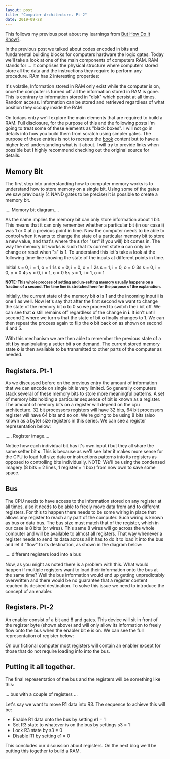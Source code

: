 ```yaml
---
layout: post
title: "Computer Architecture. Pt-2"
date: 2019-09-28
---
```


This follows my previous post about my learnings from [But How Do It Know?](http://www.buthowdoitknow.com/index.html). 

In the previous post we talked about codes encoded in bits and fundamental building blocks for computers hardware the logic gates. Today we'll take a look at one of the main components of computers RAM. RAM stands for ... It comprises the physical structure where computers stored store all the data and the instructions they require to perform any procedure. RAm has 2 interesting properties:

It's volatile, 
  Information stored in RAM only exist while the computer is on, once the computer is turned off all the information stored in RAM is gone. This is contrary to information stored in "disk" which persist at all times.
Random access.
  Information can be stored and retrieved regardless of what position they occupy inside the RAM

On todays entry we'll explore the main elements that are required to build a RAM. Full disclosure, for the purpose of this and the following posts I'm going to treat some of these elements as "black boxes". I will not go in details into how you build them from scratch using simpler gates. The purpose of these entries is not to recreate the [book](http://www.buthowdoitknow.com/index.html) content but to have a higher level understanding what is it about. I will try to provide links when possible but I highly recommend checking out the original source for details.

## Memory Bit
The first step into understanding how to computer memory works is to understand how to store memory on a single bit. Using some of the gates we saw previously (4 NAND gates to be precise) it is possible to create a memory bit.

.... Memory bit diagram....

As the name implies the memory bit can only store information about 1 bit. This means that it can only remember whether a particular bit (in our case **i**) was 1 or 0 at a previous point in time. Now the computer needs to be able to control when it wants to change the state of a particular memory bit to store a new value, and that's where the **s** (for "set" if you will) bit comes in. The way the memory bit works is such that its current state **o** can only be change or reset when "s" is 1. To understand this let's take a look at the following time-line showing the state of the inputs at different points in time.

Initial s = 0, i = 1, o = 1
1s s = 0, i = 0, o = 1
2s s = 1, i = 0, o = 0
3s s = 0, i = 0, o = 0
4s s = 0, i = 1, o = 0
5s s = 1, i = 1, o = 1

<sub><strong>NOTE: This whole process of setting and un-setting memory usually happens on a fraction of a second. The time line is stretched here for the purpose of the explanation.</strong></sub>

Initially, the current state of the memory bit **o** is 1 and the incoming input **i** is one 1 as well. Now let's say that after the first second we want to change the state of the memory bit **o** to 0 so we proceed to switch the i bit off. We can see that **o** still remains off regardless of the change in **i**. It isn't until second 2 where we turn **s** that the state of bit **o** finally changes to 1. We can then repeat the process again to flip the **o** bit back on as shown on second 4 and 5.

With this mechanism we are then able to remember the previous state of a bit **i** by manipulating a setter bit **s** on demand. The current stored memory state **o** is then available to be transmitted to other parts of the computer as needed.

## Registers. Pt-1
As we discussed before on the previous entry the amount of information that we can encode on single bit is very limited. So generally computers stack several of these memory bits to store more meaningful patterns. A set of memory bits holding a particular sequence of bit is known as a register. The amount of memory bits on a register will depend on the cpu architecture. 32 bit processors registers will have 32 bits, 64 bit processors register will have 64 bits and so on. We're going to be using 8 bits (also known as a byte) size registers in this series. We can see a register representation below:

..... Register image....

Notice how each individual bit has it's own input **i** but they all share the same setter bit **s**. This is because as we'll see later it makes more sense for the CPU to load full size data or instructions patterns into its registers as opposed to controlling bits individually. NOTE: We'll be using the condensed imagery (8 bits = 2 lines, 1 register = 1 box) from now own to save some space.

## Bus
The CPU needs to have access to the information stored on any register at all times, also it needs to be able to freely move data from and to different registers. For this to happen there needs to be some wiring in place that allows any register to reach any part of the computer. Such wiring is known as bus or data bus. The bus size must match that of the register, which in our case is 8 bits (or wires). This same 8 wires will go across the whole computer and will be available to almost all registers. That way whenever a register needs to send its data across all it has to do it to load it into the bus and let it "flow" to its destination, as shown in the diagram below:

.... different registers load into a bus

Now, as you might as noted there is a problem with this. What would happen if multiple registers want to load their information onto the bus at the same time? Well the bus information would end up getting unpredictably overwritten and there would be no guarantee that a register content reached its desired destination. To solve this issue we need to introduce the concept of an enabler.

## Registers. Pt-2
An enabler consist of a bit and 8 and gates. This device will sit in front of the register byte (shown above) and will only allow its information to freely flow onto the bus when the enabler bit **e** is on. We can see the full representation of register below:



On our fictional computer most registers will contain an enabler except for those that do not require loading info into the bus.

## Putting it all together.
The final representation of the bus and the registers will be something like this:

... bus with a couple of registers ...

Let's say we want to move R1 data into R3. The sequence to achieve this will be:
- Enable R1 data onto the bus by setting e1 = 1
- Set R3 state to whatever is on the bus by settings s3 = 1
- Lock R3 state by s3 = 0
- Disable R1 by setting e1 = 0

This concludes our discussion about registers. On the next blog we'll be putting this together to build a RAM.

